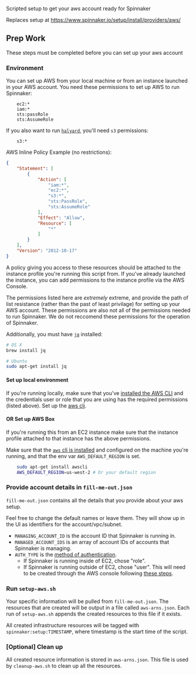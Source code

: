 Scripted setup to get your aws account ready for Spinnaker

Replaces setup at https://www.spinnaker.io/setup/install/providers/aws/

## Prep Work
These steps must be completed before you can set up your aws account

### Environment
You can set up AWS from your local machine or from an instance launched in your AWS account.
You need these permissions to set up AWS to run Spinnaker:
```
	ec2:*
	iam:*
	sts:passRole
	sts:AssumeRole
```

If you also want to run [`halyard`](https://www.spinnaker.io/setup/install/halyard/), you'll need `s3` permissions:
```
	s3:*
```

AWS Inline Policy Example (no restrictions):
```json
{
    "Statement": [
        {
            "Action": [
                "iam:*",
                "ec2:*",
                "s3:*",
                "sts:PassRole",
                "sts:AssumeRole"
            ],
            "Effect": "Allow",
            "Resource": [
                "*"
            ]
        }
    ],
    "Version": "2012-10-17"
}
```
A policy giving you access to these resources should be attached to the instance profile you're running this script from. If you've already launched the instance, you can add permissions to the instance profile via the AWS Console.

The permissions listed here are *extremely* extreme, and provide the path of list resistance (rather than the past of least privilage) for setting up your AWS account. These permissions are also not all of the permissions needed to run Spinnaker. We do not reccomend these permissions for the operation of Spinnaker.

Additionally, you must have [`jq`](https://stedolan.github.io/jq/download/) installed:
```sh
# OS X
brew install jq

# Ubuntu
sudo apt-get install jq
```

#### Set up local environment

If you're running locally, make sure that you've [installed the AWS CLI](https://docs.aws.amazon.com/cli/latest/userguide/installing.html) and the credentials user or role that you are using has the required permissions (listed above). Set up the [aws cli](https://docs.aws.amazon.com/rekognition/latest/dg/setup-awscli.html).

#### OR Set up AWS Box

If you're running this from an EC2 instance make sure that the instance profile attached to that instance has the above permissions.

Make sure that the [`aws` cli is installed](https://docs.aws.amazon.com/cli/latest/userguide/installing.html) and configured on the machine you're running, and that the env var `AWS_DEFAULT_REGION` is set.

```bash
	sudo apt-get install awscli
	AWS_DEFAULT_REGION=us-west-2 # Or your default region
```

### Provide account details in `fill-me-out.json`
`fill-me-out.json` contains all the details that you provide about your aws setup.

Feel free to change the default names or leave them. They will show up in the UI as identifiers for the account/vpc/subnet.

* `MANAGING_ACCOUNT_ID` is the account ID that Spinnaker is running in.
* `MANAGED_ACCOUNT_IDS` is an array of account IDs of accounts that Spinnaker is managing.
* `AUTH_TYPE` is the [method of authentication](https://www.spinnaker.io/setup/install/providers/aws/#configure-an-authentication-mechanism).
	* If Spinnaker is running inside of EC2, chose "role".
	* If Spinnaker is running outside of EC2, chose "user". This will need to be created through the AWS console following [these steps](https://www.spinnaker.io/setup/install/providers/aws/#option-2-add-a-user-and-access-key--secret-pair).

### Run `setup-aws.sh`
Your specific information will be pulled from `fill-me-out.json`.
The resources that are created will be output in a file called `aws-arns.json`. Each run of `setup-aws.sh` appends the created resources to this file if it exists.

All created infrastructure resources will be tagged with `spinnaker:setup:TIMESTAMP`, where timestamp is the start time of the script.

### [Optional] Clean up 
All created resource information is stored in `aws-arns.json`. This file is used by `cleanup-aws.sh` to clean up all the resources.
